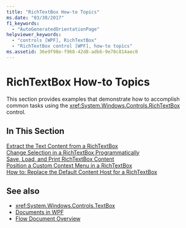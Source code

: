 ```yaml
---
title: "RichTextBox How-to Topics"
ms.date: "03/30/2017"
f1_keywords: 
  - "AutoGeneratedOrientationPage"
helpviewer_keywords: 
  - "controls [WPF], RichTextBox"
  - "RichTextBox control [WPF], how-to topics"
ms.assetid: 36e9f98e-f968-42d8-adb6-9e78c814aec0
---
```

# RichTextBox How-to Topics
This section provides examples that demonstrate how to accomplish common tasks using the <xref:System.Windows.Controls.RichTextBox> control.  
  
## In This Section  
 [Extract the Text Content from a RichTextBox](../../../../docs/framework/wpf/controls/how-to-extract-the-text-content-from-a-richtextbox.md)  
 [Change Selection in a RichTextBox Programmatically](../../../../docs/framework/wpf/controls/change-selection-in-a-richtextbox-programmatically.md)  
 [Save, Load, and Print RichTextBox Content](../../../../docs/framework/wpf/controls/how-to-save-load-and-print-richtextbox-content.md)  
 [Position a Custom Context Menu in a RichTextBox](../../../../docs/framework/wpf/controls/how-to-position-a-custom-context-menu-in-a-richtextbox.md)  
 [How to: Replace the Default Content Host for a RichTextBox](https://msdn.microsoft.com/library/dec1b2ce-9ca5-4bb2-bf54-f8a80a3c8beb)  
  
## See also
- <xref:System.Windows.Controls.TextBox>
- [Documents in WPF](../../../../docs/framework/wpf/advanced/documents-in-wpf.md)
- [Flow Document Overview](../../../../docs/framework/wpf/advanced/flow-document-overview.md)
